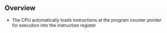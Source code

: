 ## Overview

- The CPU automatically loads instructions at the program counter pointer for execution into the instruction register